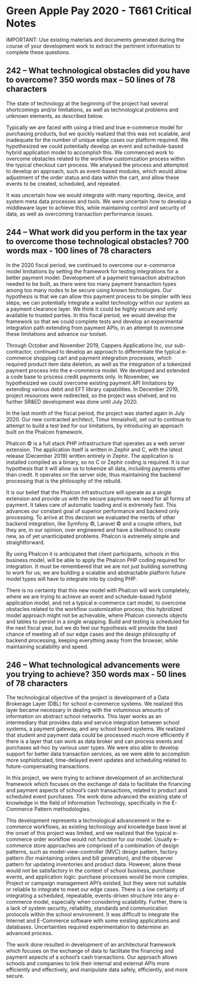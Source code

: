 Green Apple Pay 2020 - T661 Critical Notes
=======================================

IMPORTANT: Use existing materials and documents generated during the course of your development work to extract the pertinent information to complete these questions.


## 242 – What technological obstacles did you have to overcome? 350 words max – 50 lines of 78 characters

The state of technology at the beginning of the project had several shortcomings and/or limitations,
as well as technological problems and unknown elements,
as described below.

Typically we are faced with using a tried and true e-commerce model for purchasing products,
but we quickly realized that this was not scalable,
and inadequate for the number of unique edge cases our platform required.
We hypothesized we could potentially develop an event and schedule-based hybrid application model to accomplish this.
We commenced work to overcome obstacles related to the workflow customization process within the typical checkout cart process.
We analysed the process and attempted to develop an approach,
such as event-based modules,
which would allow adjustment of the order status and data within the cart,
and allow these events to be created,
scheduled,
and repeated.

It was uncertain how we would integrate with many reporting,
device,
and system meta data processes and tools.
We were uncertain how to develop a middleware layer to achieve this,
while maintaining control and security of data,
as well as overcoming transaction performance issues.



## 244 – What work did you perform in the tax year to overcome those technological obstacles?   700 words max - 100 lines of 78 characters

In the 2020 fiscal period, we continued to overcome our e-commerce model limitations by setting the framework for testing integrations for a better payment model.
Development of a payment transaction abstraction needed to be built,
as there were too many payment transaction types among too many nodes to be secure using known technologies.
Our hypothesis is that we can allow this payment process to be simpler with less steps;
we can potentially integrate a wallet technology within our system as a payment clearance layer.
We think it could be highly secure and only available to trusted parties.
In this fiscal period,
we would develop the framework so that we could complete tests and develop an experimental integration path extending from payment APIs,
in an attempt to overcome these limitations and advance our toolset.




Through October and November 2019,
Cappers Applications Inc,
our sub-contractor,
continued to develop an approach to differentiate the typical e-commerce shopping cart and payment integration processes,
which required product item data deletion,
as well as the integration of a tokenized payment process into the e-commerce model.
We developed and extended a code base to process credit payments only.
In November,
we hypothesized we could overcome existing payment API limitations by extending various debit and EFT library capabilities.
In December 2019,
project resources were redirected,
so the project was shelved,
and  no further SR&ED development was done until July 2020.

In the last month of the fiscal period,
the project was started again in July 2020.
Our new contracted architect,
Timur Imnaishvili,
set out to continue to attempt to build a test bed for our limitations,
by introducing an approach built on the Phalcon framework.

Phalcon &copy; is a full stack PHP infrastructure that operates as a web server extension.
The application itself is written in Zephir and C,
with the latest release (December 2019) written entirely in Zephir.
The application is installed compiled as a binary,
so no C or Zephir coding is required.
It is our hypothesis that it will allow us to tokenize all data,
including payments other than credit.
It operates on the server side,
thus maintaining the backend processing that is the philosophy of the rebuild.

It is our belief that the Phalcon infrastructure will operate as a single extension and provide us with the secure payments we need for all forms of payment.
It takes care of automatic loading and is extremely fast.
This advances our constant goal of superior performance and backend only processing.
To arrive at this decision we evaluated the merits of other backend integration,
like Symfony
&copy;,
Laravel
&copy;
and a couple others,
but they are,
in our opinion,
over engineered and have a likelihood to create new,
as of yet unanticipated problems.
Phalcon is extremely simple and straightforward.


By using Phalcon it is anticipated that client participants,
schools in this business model,
will be able to apply the Phalcon PHP coding required for integration.
It must be remembered that we are not just building something to work for us;
we are building a scalable and abstractable platform future model types will have to integrate into by coding PHP.

There is no certainty that this new model with Phalcon will work completely, where we are trying to achieve an event and schedule-based hybrid application model, and not a typical e-commerce cart model, to overcome obstacles related to the workflow customization process; this hybridized model approach might not be achievable, where Phalcon connects objects and tables to persist in a single wrapping. Build and testing is scheduled for the next fiscal year, but we do feel our hypothesis will provide the best chance of meeting all of our edge cases and the design philosophy of backend processing,
keeping everything away from the browser,
while maintaining scalability and speed.


## 246 – What technological advancements were you trying to achieve? 	350 words max - 50 lines of 78 characters

The technological objective of the project is development of a Data Brokerage Layer (DBL) for school e-commerce systems.
We realized this layer became necessary in dealing with the voluminous amounts of information on abstract school networks.
This layer works as an intermediary that provides data and service integration between school systems,
a payment gateway,
and any school board systems.
We realized that student and payment data could be processed much more efficiently if there is a layer that can work as data broker and can process events and purchases ad-hoc by various user types.
We were also able to develop support for better data transaction services,
as we were able to accomplish more sophisticated,
time-delayed event updates and scheduling related to future-compensating transactions.


In this project,
we were trying to achieve development of an architectural framework which focuses on the exchange of data to facilitate the financing and payment aspects of school’s cash transactions,
related to product and scheduled event purchases.
The work done advanced the existing state of knowledge in the field of Information Technology,
specifically in the E-Commerce Pattern methodologies.


This development represents a technological advancement in the e-commerce workflows,
as existing technology and knowledge base level at the onset of this project was limited,
and we realized that the typical e-commerce order workflow would not function for our model.
Usually e-commerce store approaches are comprised of a combination of design patterns,
such as model-view-controller (MVC) design pattern,
factory pattern (for maintaining orders and bill generation),
and the observer pattern for updating inventories and product data.
However,
alone these would not be satisfactory in the context of school business,
purchase events,
and application logic:
purchase processes would be more complex.
Project or campaign management API’s existed,
but they were not suitable or reliable to integrate to meet our edge cases.
There is a low certainty of integrating a scheduled,
repeatable,
events-driven structure into any e-commerce model,
especially when considering scalability.
Further,
there is a lack of system security,
reliability,
standards and communication protocols within the school environment.
It was difficult to integrate the Internet and E-Commerce software with some existing applications and databases.
Uncertainties required experimentation to determine an advanced process.


The work done resulted in development of an architectural framework which focuses on the exchange of data to facilitate the financing and payment aspects of a school’s cash transactions.
Our approach allows schools and companies to link their internal and external APIs more efficiently and effectively,
and manipulate data safely,
efficiently,
and more secure.
